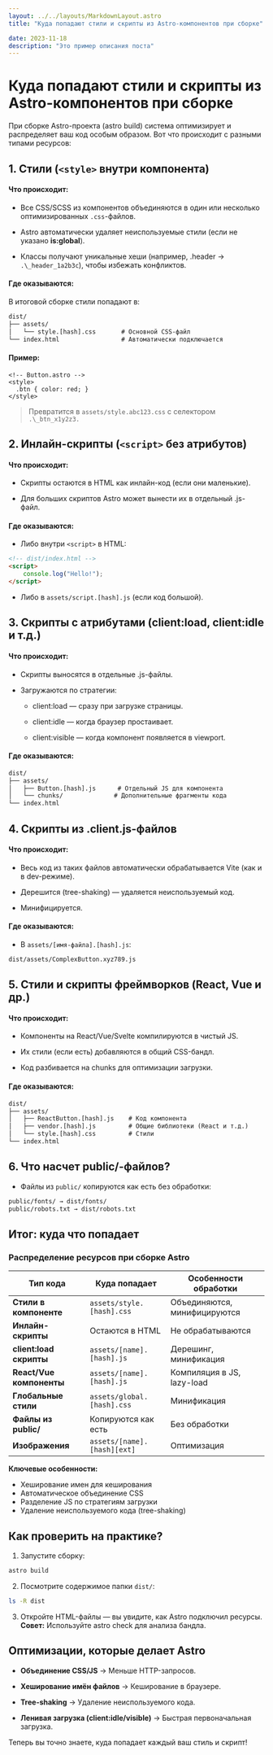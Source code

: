 ```yaml
---
layout: ../../layouts/MarkdownLayout.astro
title: "Куда попадают стили и скрипты из Astro-компонентов при сборке"

date: 2023-11-18
description: "Это пример описания поста"
---
```


# Куда попадают стили и скрипты из Astro-компонентов при сборке

При сборке Astro-проекта (astro build) система оптимизирует и распределяет ваш код особым образом. Вот что происходит с разными типами ресурсов:

## 1. Стили (`<style>` внутри компонента)

#### Что происходит:

-   Все CSS/SCSS из компонентов объединяются в один или несколько оптимизированных `.css`-файлов.

-   Astro автоматически удаляет неиспользуемые стили (если не указано **is:global**).

-   Классы получают уникальные хеши (например, .header → `.\_header_1a2b3c`), чтобы избежать конфликтов.

#### Где оказываются:

В итоговой сборке стили попадают в:

```txt
dist/
├── assets/
│   └── style.[hash].css       # Основной CSS-файл
└── index.html                 # Автоматически подключается
```

#### Пример:

```astro
<!-- Button.astro -->
<style>
  .btn { color: red; }
</style>
```

> Превратится в `assets/style.abc123.css` с селектором `.\_btn_x1y2z3.`

## 2. Инлайн-скрипты (`<script>` без атрибутов)

#### Что происходит:

-   Скрипты остаются в HTML как инлайн-код (если они маленькие).

-   Для больших скриптов Astro может вынести их в отдельный .js-файл.

#### Где оказываются:

-   Либо внутри `<script>` в HTML:

```html
<!-- dist/index.html -->
<script>
    console.log("Hello!");
</script>
```

-   Либо в `assets/script.[hash].js` (если код большой).

## 3. Скрипты с атрибутами (client:load, client:idle и т.д.)

#### Что происходит:

-   Скрипты выносятся в отдельные .js-файлы.

-   Загружаются по стратегии:

    -   client:load — сразу при загрузке страницы.

    -   client:idle — когда браузер простаивает.

    -   client:visible — когда компонент появляется в viewport.

#### Где оказываются:

```txt
dist/
├── assets/
│   ├── Button.[hash].js      # Отдельный JS для компонента
│   └── chunks/              # Дополнительные фрагменты кода
└── index.html
```

## 4. Скрипты из .client.js-файлов

#### Что происходит:

-   Весь код из таких файлов автоматически обрабатывается Vite (как и в dev-режиме).

-   Дерешится (tree-shaking) — удаляется неиспользуемый код.

-   Минифицируется.

#### Где оказываются:

-   В `assets/[имя-файла].[hash].js`:

```txt
dist/assets/ComplexButton.xyz789.js
```

## 5. Стили и скрипты фреймворков (React, Vue и др.)

#### Что происходит:

-   Компоненты на React/Vue/Svelte компилируются в чистый JS.

-   Их стили (если есть) добавляются в общий CSS-бандл.

-   Код разбивается на chunks для оптимизации загрузки.

#### Где оказываются:

```txt
dist/
├── assets/
│   ├── ReactButton.[hash].js    # Код компонента
│   ├── vendor.[hash].js         # Общие библиотеки (React и т.д.)
│   └── style.[hash].css         # Стили
└── index.html
```

## 6. Что насчет public/-файлов?

-   Файлы из `public/` копируются как есть без обработки:

```txt
public/fonts/ → dist/fonts/
public/robots.txt → dist/robots.txt
```

## Итог: куда что попадает

### Распределение ресурсов при сборке Astro

| Тип кода                 | Куда попадает               | Особенности обработки        |
| ------------------------ | --------------------------- | ---------------------------- |
| **Стили в компоненте**   | `assets/style.[hash].css`   | Объединяются, минифицируются |
| **Инлайн-скрипты**       | Остаются в HTML             | Не обрабатываются            |
| **client:load скрипты**  | `assets/[name].[hash].js`   | Дерешинг, минификация        |
| **React/Vue компоненты** | `assets/[name].[hash].js`   | Компиляция в JS, lazy-load   |
| **Глобальные стили**     | `assets/global.[hash].css`  | Минификация                  |
| **Файлы из public/**     | Копируются как есть         | Без обработки                |
| **Изображения**          | `assets/[name].[hash][ext]` | Оптимизация                  |

**Ключевые особенности:**

-   Хеширование имен для кеширования
-   Автоматическое объединение CSS
-   Разделение JS по стратегиям загрузки
-   Удаление неиспользуемого кода (tree-shaking)

## Как проверить на практике?

1. Запустите сборку:

```bash
astro build
```

2. Посмотрите содержимое папки `dist/`:

```bash
ls -R dist
```

3. Откройте HTML-файлы — вы увидите, как Astro подключил ресурсы. **Совет:** Используйте astro check для анализа бандла.

## Оптимизации, которые делает Astro

-   **Объединение CSS/JS** → Меньше HTTP-запросов.

-   **Хеширование имён файлов** → Кеширование в браузере.

-   **Tree-shaking** → Удаление неиспользуемого кода.

-   **Ленивая загрузка (client:idle/visible)** → Быстрая первоначальная загрузка.

Теперь вы точно знаете, куда попадает каждый ваш стиль и скрипт!
